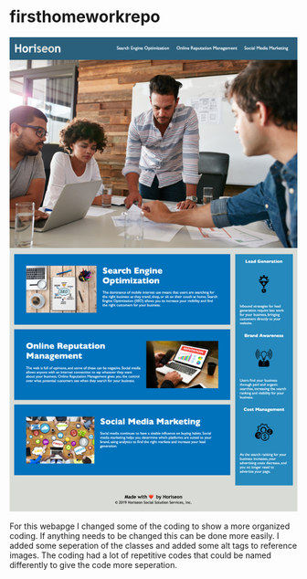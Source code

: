 # firsthomeworkrepo

![screenshot of webpage](assets/images/_Users_evonna_CodingBootcamp_homework_firsthomeworkrepo_index.html.png)

For this webapge I changed some of the coding to show a more organized coding. If anything needs to be changed this can be done more easily. I added some seperation of the classes and added some alt tags to reference images. The coding had a lot of repetitive codes that could be named differently to give the code more seperation. 